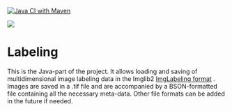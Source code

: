 [![Java CI with Maven](https://github.com/Labelings/Labeling/actions/workflows/maven.yml/badge.svg)](https://github.com/Labelings/Labeling/actions/workflows/maven.yml)

[![](https://github.com/Labelings/Labeling/actions/workflows/build-main.yml/badge.svg)](https://github.com/Labelings/Labeling/actions/workflows/build-main.yml)

# Labeling

This is the Java-part of the project. It allows loading and saving of multidimensional image labeling data in the
Imglib2 [ImgLabeling format](https://github.com/imglib/imglib2-roi/blob/master/src/main/java/net/imglib2/roi/labeling/ImgLabeling.java)
. Images are saved in a .tif file and are accompanied by a BSON-formatted file containing all the necessary meta-data.
Other file formats can be added in the future if needed.
